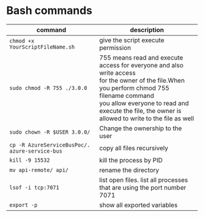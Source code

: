 # Bash commands

command | description
-- | --
`chmod +x YourScriptFileName.sh` | give the script execute permission
`sudo chmod -R 755 ./3.0.0` | 755 means read and execute access for everyone and also write access <br /> for the owner of the file.When you perform chmod 755 filename command  <br />you allow everyone to read and execute the file, the owner is allowed to write to the file as well
`sudo chown -R $USER 3.0.0/` | Change the ownership to the user
`cp -R AzureServiceBusPoc/. azure-service-bus` | copy all files recursively
`kill -9 15532` | kill the process by PID
`mv api-remote/ api/` | rename the directory
`lsof -i tcp:7071` | list open files. list all processes that are using the port number 7071
`export -p` | show all exported variables
